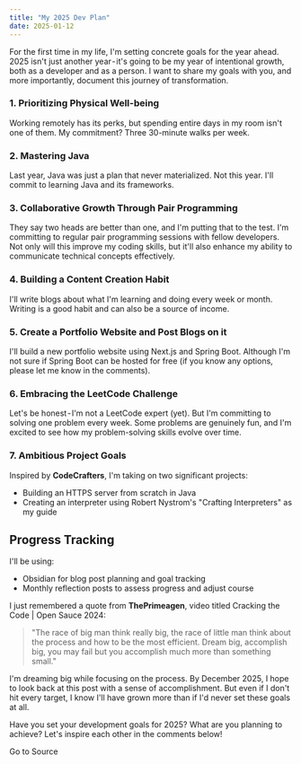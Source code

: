 ```yaml
---
title: "My 2025 Dev Plan"
date: 2025-01-12
---
```


For the first time in my life, I'm setting concrete goals for the year ahead. 2025 isn't just another year - it's going to be my year of intentional growth, both as a developer and as a person. I want to share my goals with you, and more importantly, document this journey of transformation.

### 1\. Prioritizing Physical Well-being

Working remotely has its perks, but spending entire days in my room isn't one of them. My commitment? Three 30-minute walks per week.

### 2\. Mastering Java

Last year, Java was just a plan that never materialized. Not this year. I'll commit to learning Java and its frameworks.

### 3\. Collaborative Growth Through Pair Programming

They say two heads are better than one, and I'm putting that to the test. I'm committing to regular pair programming sessions with fellow developers. Not only will this improve my coding skills, but it'll also enhance my ability to communicate technical concepts effectively.

### 4\. Building a Content Creation Habit

I'll write blogs about what I'm learning and doing every week or month. Writing is a good habit and can also be a source of income.

### 5\. Create a Portfolio Website and Post Blogs on it

I'll build a new portfolio website using Next.js and Spring Boot. Although I'm not sure if Spring Boot can be hosted for free (if you know any options, please let me know in the comments).

### 6\. Embracing the LeetCode Challenge

Let's be honest - I'm not a LeetCode expert (yet). But I'm committing to solving one problem every week. Some problems are genuinely fun, and I'm excited to see how my problem-solving skills evolve over time.

### 7\. Ambitious Project Goals

Inspired by **CodeCrafters**, I'm taking on two significant projects:

- Building an HTTPS server from scratch in Java
- Creating an interpreter using Robert Nystrom's "Crafting Interpreters" as my guide

## Progress Tracking

I'll be using:

- Obsidian for blog post planning and goal tracking
- Monthly reflection posts to assess progress and adjust course

I just remembered a quote from **ThePrimeagen**, video titled Cracking the Code | Open Sauce 2024:

> "The race of big man think really big, the race of little man think about the process and how to be the most efficient. Dream big, accomplish big, you may fail but you accomplish much more than something small."

I'm dreaming big while focusing on the process. By December 2025, I hope to look back at this post with a sense of accomplishment. But even if I don't hit every target, I know I'll have grown more than if I'd never set these goals at all.

Have you set your development goals for 2025? What are you planning to achieve? Let's inspire each other in the comments below!

Go to Source
